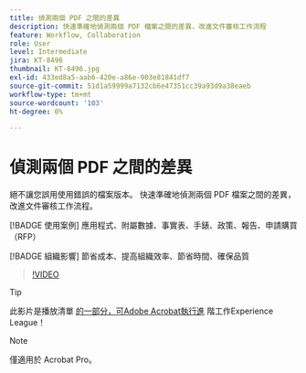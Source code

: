 ```yaml
---
title: 偵測兩個 PDF 之間的差異
description: 快速準確地偵測兩個 PDF 檔案之間的差異，改進文件審核工作流程
feature: Workflow, Collaboration
role: User
level: Intermediate
jira: KT-8496
thumbnail: KT-8496.jpg
exl-id: 433ed8a5-aab6-420e-a86e-903e81841df7
source-git-commit: 51d1a59999a7132cb6e47351cc39a93d9a38eaeb
workflow-type: tm+mt
source-wordcount: '103'
ht-degree: 0%

---
```


# 偵測兩個 PDF 之間的差異

絕不讓您誤用使用錯誤的檔案版本。 快速準確地偵測兩個 PDF 檔案之間的差異，改進文件審核工作流程。

[!BADGE 使用案例]
應用程式、附屬數據、事實表、手錶、政策、報告、申請購買 （RFP）

[!BADGE 組織影響]
節省成本、提高組織效率、節省時間、確保品質

>[!VIDEO](https://video.tv.adobe.com/v/337211?quality=12&learn=on&hidetitle=true)

>[!TIP]
>
>此影片是播放清單 [的一部分，可Adobe Acrobat執行進](https://experienceleague.adobe.com/zh-hant/playlists/acrobat-peform-advanced-tasks) 階工作Experience League！

>[!NOTE]
>
>僅適用於 Acrobat Pro。
